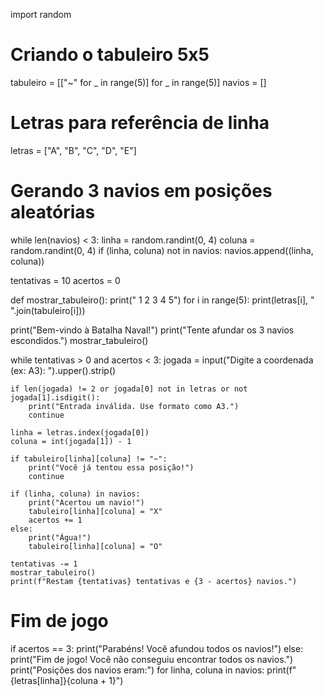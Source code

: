 import random

# Criando o tabuleiro 5x5
tabuleiro = [["~" for _ in range(5)] for _ in range(5)]
navios = []

# Letras para referência de linha
letras = ["A", "B", "C", "D", "E"]

# Gerando 3 navios em posições aleatórias
while len(navios) < 3:
    linha = random.randint(0, 4)
    coluna = random.randint(0, 4)
    if (linha, coluna) not in navios:
        navios.append((linha, coluna))

tentativas = 10
acertos = 0

def mostrar_tabuleiro():
    print("  1 2 3 4 5")
    for i in range(5):
        print(letras[i], " ".join(tabuleiro[i]))

print("Bem-vindo à Batalha Naval!")
print("Tente afundar os 3 navios escondidos.")
mostrar_tabuleiro()

while tentativas > 0 and acertos < 3:
    jogada = input("Digite a coordenada (ex: A3): ").upper().strip()

    if len(jogada) != 2 or jogada[0] not in letras or not jogada[1].isdigit():
        print("Entrada inválida. Use formato como A3.")
        continue

    linha = letras.index(jogada[0])
    coluna = int(jogada[1]) - 1

    if tabuleiro[linha][coluna] != "~":
        print("Você já tentou essa posição!")
        continue

    if (linha, coluna) in navios:
        print("Acertou um navio!")
        tabuleiro[linha][coluna] = "X"
        acertos += 1
    else:
        print("Água!")
        tabuleiro[linha][coluna] = "O"

    tentativas -= 1
    mostrar_tabuleiro()
    print(f"Restam {tentativas} tentativas e {3 - acertos} navios.")

# Fim de jogo
if acertos == 3:
    print("Parabéns! Você afundou todos os navios!")
else:
    print("Fim de jogo! Você não conseguiu encontrar todos os navios.")
    print("Posições dos navios eram:")
    for linha, coluna in navios:
        print(f"{letras[linha]}{coluna + 1}")
